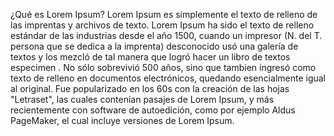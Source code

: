¿Qué es Lorem Ipsum? Lorem Ipsum es simplemente el texto de relleno de las imprentas y 
archivos de texto. Lorem Ipsum ha sido el texto de relleno estándar de las industrias 
desde el año 1500, cuando un impresor (N. del T. persona que se dedica a la imprenta) desconocido 
usó una galería de textos y los mezcló de tal manera que logró hacer un libro de textos especimen
. No sólo sobrevivió 500 años, sino que tambien ingresó como texto de relleno en 
documentos electrónicos, quedando esencialmente igual al original. Fue popularizado en los 60s 
con la creación de las hojas "Letraset", las cuales contenian pasajes de Lorem Ipsum, 
y más recientemente con software de autoedición, como por ejemplo Aldus PageMaker, el cual 
incluye versiones de Lorem Ipsum.